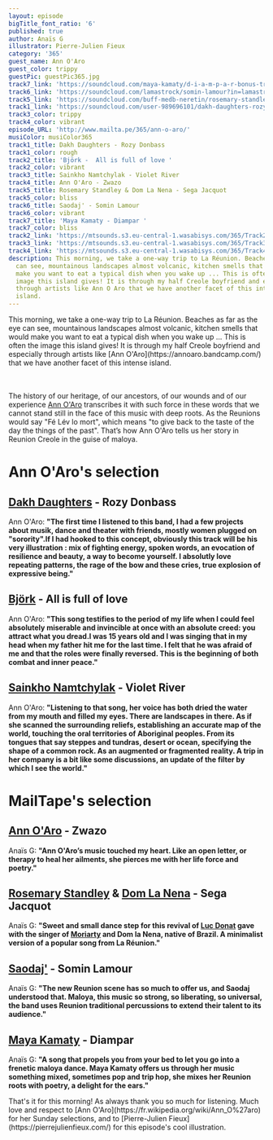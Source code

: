 ```yaml
---
layout: episode
bigTitle_font_ratio: '6'
published: true
author: Anaïs G
illustrator: Pierre-Julien Fieux
category: '365'
guest_name: Ann O'Aro
guest_color: trippy
guestPic: guestPic365.jpg
track7_link: 'https://soundcloud.com/maya-kamaty/d-i-a-m-p-a-r-bonus-track'
track6_link: 'https://soundcloud.com/lamastrock/somin-lamour?in=lamastrock/sets/saodaj'
track5_link: 'https://soundcloud.com/buff-medb-neretin/rosemary-standley-dom-la-nena-sega-jacquot'
track1_link: 'https://soundcloud.com/user-989696101/dakh-daughters-rozy-donbass-live-acoustic'
track3_color: trippy
track4_color: vibrant
episode_URL: 'http://www.mailta.pe/365/ann-o-aro/'
musiColor: musiColor365
track1_title: Dakh Daughters - Rozy Donbass
track1_color: rough
track2_title: 'Björk -  All is full of love '
track2_color: vibrant
track3_title: Sainkho Namtchylak - Violet River
track4_title: Ann O'Aro - Zwazo
track5_title: Rosemary Standley & Dom La Nena - Sega Jacquot
track5_color: bliss
track6_title: Saodaj' - Somin Lamour
track6_color: vibrant
track7_title: 'Maya Kamaty - Diampar '
track7_color: bliss
track2_link: 'https://mtsounds.s3.eu-central-1.wasabisys.com/365/Track2.mp3 '
track3_link: 'https://mtsounds.s3.eu-central-1.wasabisys.com/365/Track3.mp3'
track4_link: 'https://mtsounds.s3.eu-central-1.wasabisys.com/365/Track4.mp3 '
description: This morning, we take a one-way trip to La Réunion. Beaches as far as the eye
  can see, mountainous landscapes almost volcanic, kitchen smells that would
  make you want to eat a typical dish when you wake up ... This is often the
  image this island gives! It is through my half Creole boyfriend and especially
  through artists like Ann O Aro that we have another facet of this intense
  island.
---
```



 
<p id="introduction">This morning, we take a one-way trip to La Réunion. Beaches as far as the eye can see, mountainous landscapes almost volcanic, kitchen smells that would make you want to eat a typical dish when you wake up ... This is often the image this island gives! It is through my half Creole boyfriend and especially through artists like [Ann O'Aro](https://annoaro.bandcamp.com/) that we have another facet of this intense island.
  
<br><br>
The history of our heritage, of our ancestors, of our wounds and of our experience [Ann O'Aro](https://www.facebook.com/Ann-Oaro-1406292983013326/) transcribes it with such force in these words that we cannot stand still in the face of this music with deep roots. As the Reunions would say "Fé Lév lo mort", which means "to give back to the taste of the day the things of the past". That’s how Ann O'Aro tells us her story in Reunion Creole in the guise of maloya.
</p>



# Ann O'Aro's selection


## [Dakh Daughters](https://fr.wikipedia.org/wiki/Dakh_Daughters)  -  Rozy Donbass
Ann O'Aro: **"**The first time I listened to this band, I had a few projects about musik, dance and theater with friends, mostly women plugged on "sorority".If I had hooked to this concept, obviously this track will be his very illustration : mix of fighting energy, spoken words, an evocation of resilience and beauty, a way to become yourself. I absolutly love repeating patterns, the rage of the bow and these cries, true explosion of expressive being.**"**

## [Björk](https://www.bjork.fr/) - All is full of love
Ann O'Aro: **"**This song testifies to the period of my life when I could feel absolutely miserable and invincible at once with an absolute creed: you attract what you dread.I was 15 years old and I was singing that in my head when my father hit me for the last time. I felt that he was afraid of me and that the roles were finally reversed. This is the beginning of both combat and inner peace.**"**

## [Sainkho Namtchylak](https://fr.wikipedia.org/wiki/Sainkho_Namtchylak) - Violet River
Ann O'Aro: **"**Listening to that song, her voice has both dried the water from my mouth and filled my eyes. There are landscapes in there. As if she scanned the surrounding reliefs, establishing an accurate map of the world, touching the oral territories of Aboriginal peoples. From its tongues that say steppes and tundras, desert or ocean, specifying the shape of a common rock. As an augmented or fragmented reality. A trip in her company is a bit like some discussions, an update of the filter by which I see the world.**"**


# MailTape's selection


## [Ann O'Aro](https://annoaro.bandcamp.com/album/ann-oaro) - Zwazo
Anaïs G: **"**Ann O'Aro’s music touched my heart. Like an open letter, or therapy to heal her ailments, she pierces me with her life force and poetry.**"**

## [Rosemary Standley](https://www.facebook.com/standleyrosemary/) & [Dom La Nena](https://www.facebook.com/DomLaNena/) - Sega Jacquot
Anaïs G: **"**Sweet and small dance step for this revival of [Luc Donat](https://fr.wikipedia.org/wiki/Luc_Donat) gave with the singer of [Moriarty](https://fr.wikipedia.org/wiki/Moriarty_(groupe)) and Dom la Nena, native of Brazil. A minimalist version of a popular song from La Réunion.**"**

## [Saodaj'](https://www.facebook.com/saodaj/) - Somin Lamour
Anaïs G: **"**The new Reunion scene has so much to offer us, and Saodaj understood that. Maloya, this music so strong, so liberating, so universal, the band uses Reunion traditional percussions to extend their talent to its audience.**"**

## [Maya Kamaty](https://www.facebook.com/MayaKamaty/) - Diampar
Anaïs G: **"**A song that propels you from your bed to let you go into a frenetic maloya dance. Maya Kamaty offers us through her music something mixed, sometimes pop and trip hop, she mixes her Reunion roots with poetry, a delight for the ears.**"**



<p id="outroduction">That's it for this morning! As always thank you so much for listening. Much love and respect to [Ann O'Aro](https://fr.wikipedia.org/wiki/Ann_O%27aro) for her Sunday selections, and to [Pierre-Julien Fieux](https://pierrejulienfieux.com/) for this episode's cool illustration. </p>

